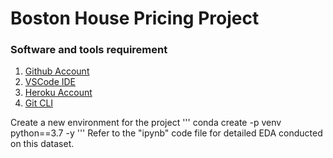 # Boston House Pricing Project

### Software and tools requirement
1. [Github Account](https://github.com)
2. [VSCode IDE](https://code.visualstudio.com)
3. [Heroku Account](https://heroku.com)
4. [Git CLI](https://git-scm.com/download/win)

Create a new environment for the project
'''
conda create -p venv python==3.7 -y
    '''
Refer to the "ipynb" code file for detailed EDA conducted on this dataset.
